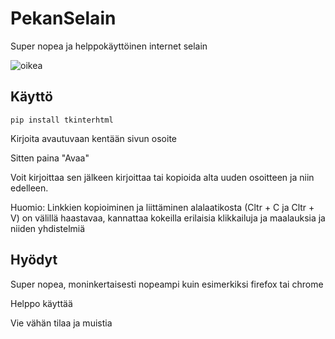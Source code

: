 # PekanSelain
Super nopea ja helppokäyttöinen internet selain

![oikea](https://github.com/pekka1234/PekanSelain/assets/62663286/22bdbfb7-dc40-4d76-8ac7-569ed63c9aa9)

## Käyttö
```pip install tkinterhtml```

Kirjoita avautuvaan kentään sivun osoite

Sitten paina "Avaa"

Voit kirjoittaa sen jälkeen kirjoittaa tai kopioida alta uuden osoitteen ja niin edelleen.

Huomio: Linkkien kopioiminen ja liittäminen alalaatikosta (Cltr + C ja Cltr + V) on välillä haastavaa, kannattaa kokeilla erilaisia klikkailuja ja maalauksia ja niiden yhdistelmiä

## Hyödyt
Super nopea, moninkertaisesti nopeampi kuin esimerkiksi firefox tai chrome

Helppo käyttää

Vie vähän tilaa ja muistia
